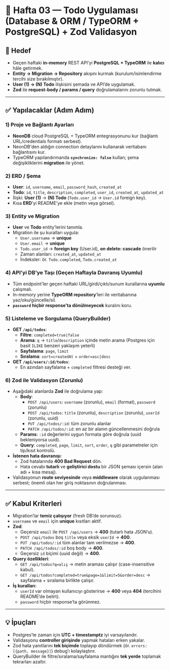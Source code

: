 # 📅 Hafta 03 — Todo Uygulaması (Database & ORM / TypeORM + PostgreSQL) + Zod Validasyon

## 🎯 Hedef

- Geçen haftaki **in-memory** REST API’yi **PostgreSQL + TypeORM** ile **kalıcı** hâle getirmek.
- **Entity → Migration → Repository** akışını kurmak (kurulum/isimlendirme tercihi size bırakılmıştır).
- **User (1) → (N) Todo** ilişkisini şemada ve API’de uygulamak.
- **Zod** ile **request-body / params / query** doğrulamalarını zorunlu tutmak.

---

## ✅ Yapılacaklar (Adım Adım)

### 1) Proje ve Bağlantı Ayarları

- **NeonDB** cloud PostgreSQL + TypeORM entegrasyonunu kur (bağlantı URL/credentials formatı serbest).
- NeonDB'den aldığın connection detaylarını kullanarak veritabanı bağlantısını kur.
- TypeORM yapılandırmanda **`synchronize: false`** kullan; şema değişikliklerini **migration** ile yönet.

### 2) ERD / Şema

- **User**: `id`, `username`, `email`, `password_hash`, `created_at`
- **Todo**: `id`, `title`, `description`, `completed`, `user_id`, `created_at`, `updated_at`
- İlişki: **User (1)** → **(N) Todo** (`Todo.user_id` → `User.id` foreign key).
- Kısa **ERD**’yi README’ye ekle (metin veya görsel).

### 3) Entity ve Migration

- **User** ve **Todo** entity’lerini tanımla.
- Migration ile şu kuralları uygula:
  - `User.username` → **unique**
  - `User.email` → **unique**
  - `Todo.user_id` → **foreign key** (User.id), **on delete: cascade** önerilir
  - Zaman alanları: `created_at`, `updated_at`
  - İndeksler: ör. `Todo.completed`, `Todo.created_at`

### 4) API’yi DB’ye Taşı (Geçen Haftayla Davranış Uyumlu)

- Tüm endpoint’ler geçen haftaki URL/girdi/çıktı/sunum kurallarına **uyumlu** çalışmalı.
- In-memory yerine **TypeORM repository**’leri ile veritabanına yaz/oku/güncelle/sil.
- **`password` hiçbir response’ta dönülmeyecek** kuralını koru.

### 5) Listeleme ve Sorgulama (QueryBuilder)

- **GET `/api/todos`**:
  - **Filtre**: `completed=true|false`
  - **Arama**: `q` → `title`/`description` içinde metin arama (Postgres için basit `ILIKE` benzeri yaklaşım yeterli)
  - **Sayfalama**: `page`, `limit`
  - **Sıralama**: `sort=createdAt` + `order=asc|desc`
- **GET `/api/users/:id/todos`**:
  - En azından sayfalama + `completed` filtresi desteği ver.

### 6) **Zod ile Validasyon (Zorunlu)**

- Aşağıdaki alanlarda **Zod** ile doğrulama yap:
  - **Body**:
    - `POST /api/users`: `username` (zorunlu), `email` (format), `password` (zorunlu)
    - `POST /api/todos`: `title` (zorunlu), `description` (zorunlu), `userId` (zorunlu, uuid)
    - `PUT /api/todos/:id`: tüm zorunlu alanlar
    - `PATCH /api/todos/:id`: en az bir alanın güncellenmesini doğrula
  - **Params**: `:id` değerlerini uygun formata göre doğrula (uuid bekleniyorsa uuid).
  - **Query**: `completed`, `page`, `limit`, `sort`, `order`, `q` gibi parametreler için tip/kısıt kontrolü.
- **İstenen hata davranışı**:
  - Zod hatalarında **400 Bad Request** dön.
  - Hata cevabı **tutarlı** ve **geliştirici dostu** bir JSON şeması içersin (alan adı + kısa mesaj).
- Validasyonun **route seviyesinde** veya **middleware** olarak uygulanması serbest; önemli olan her giriş noktasının doğrulanması.

---

## ✅ Kabul Kriterleri

- Migration’lar **temiz çalışıyor** (fresh DB’de sorunsuz).
- `username` ve `email` için **unique** kısıtları aktif.
- **Zod**:
  - Geçersiz `email` ile `POST /api/users` → **400** (tutarlı hata JSON’u).
  - `POST /api/todos` boş `title` veya eksik `userId` → **400**.
  - `PUT /api/todos/:id` tüm alanlar tam verilmezse → **400**.
  - `PATCH /api/todos/:id` boş body → **400**.
  - Geçersiz `id` biçimi (uuid değil) → **400**.
- **Query özellikleri**:
  - `GET /api/todos?q=alış` → metin araması çalışır (case-insensitive kabul).
  - `GET /api/todos?completed=true&page=1&limit=5&order=desc` → sayfalama + sıralama birlikte çalışır.
- **İş kuralları**:
  - `userId` var olmayan kullanıcıyı gösterirse → **400** veya **404** (tercihini README’de belirt).
  - `password` hiçbir response’ta görünmez.

---

## 💡 İpuçları

- Postgres’te zaman için **UTC + timestamptz** iyi varsayılandır.
- Validasyonu **controller girişinde** yapmak hataları erken yakalar.
- Zod hata yanıtlarını **tek biçimde** toplayıp döndürmek (ör. `errors: [{path, message}]`) debug’ı kolaylaştırır.
- QueryBuilder ile filtre/sıralama/sayfalama mantığını **tek yerde** toplamak tekrarları azaltır.
